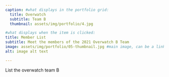 ```yaml
---
caption: #what displays in the portfolio grid:
  title: Overwatch
  subtitle: Team B
  thumbnail: assets/img/portfolio/4.jpg

#what displays when the item is clicked:
title: Member List
subtitle: Meet the members of the 2021 Overwatch B Team
image: assets/img/portfolio/05-thumbnail.jpg #main image, can be a link or a file in assets/img/portfolio
alt: image alt text

---
```

List the overwatch team B
